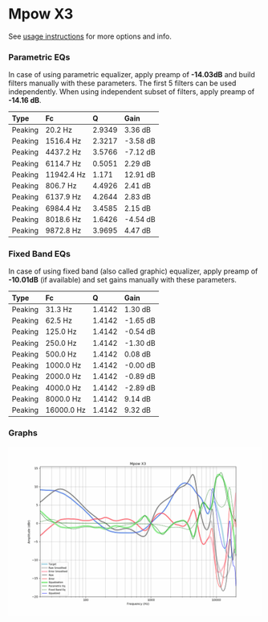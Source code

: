 # Mpow X3
See [usage instructions](https://github.com/jaakkopasanen/AutoEq#usage) for more options and info.

### Parametric EQs
In case of using parametric equalizer, apply preamp of **-14.03dB** and build filters manually
with these parameters. The first 5 filters can be used independently.
When using independent subset of filters, apply preamp of **-14.16 dB**.

| Type    | Fc         |      Q | Gain     |
|:--------|:-----------|:-------|:---------|
| Peaking | 20.2 Hz    | 2.9349 | 3.36 dB  |
| Peaking | 1516.4 Hz  | 2.3217 | -3.58 dB |
| Peaking | 4437.2 Hz  | 3.5766 | -7.12 dB |
| Peaking | 6114.7 Hz  | 0.5051 | 2.29 dB  |
| Peaking | 11942.4 Hz | 1.171  | 12.91 dB |
| Peaking | 806.7 Hz   | 4.4926 | 2.41 dB  |
| Peaking | 6137.9 Hz  | 4.2644 | 2.83 dB  |
| Peaking | 6984.4 Hz  | 3.4585 | 2.15 dB  |
| Peaking | 8018.6 Hz  | 1.6426 | -4.54 dB |
| Peaking | 9872.8 Hz  | 3.9695 | 4.47 dB  |

### Fixed Band EQs
In case of using fixed band (also called graphic) equalizer, apply preamp of **-10.01dB**
(if available) and set gains manually with these parameters.

| Type    | Fc         |      Q | Gain     |
|:--------|:-----------|:-------|:---------|
| Peaking | 31.3 Hz    | 1.4142 | 1.30 dB  |
| Peaking | 62.5 Hz    | 1.4142 | -1.65 dB |
| Peaking | 125.0 Hz   | 1.4142 | -0.54 dB |
| Peaking | 250.0 Hz   | 1.4142 | -1.30 dB |
| Peaking | 500.0 Hz   | 1.4142 | 0.08 dB  |
| Peaking | 1000.0 Hz  | 1.4142 | -0.00 dB |
| Peaking | 2000.0 Hz  | 1.4142 | -0.89 dB |
| Peaking | 4000.0 Hz  | 1.4142 | -2.89 dB |
| Peaking | 8000.0 Hz  | 1.4142 | 9.14 dB  |
| Peaking | 16000.0 Hz | 1.4142 | 9.32 dB  |

### Graphs
![](./Mpow%20X3.png)